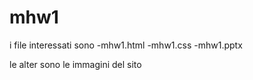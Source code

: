 # mhw1

i file interessati sono 
-mhw1.html
-mhw1.css
-mhw1.pptx

le alter sono le immagini del sito

